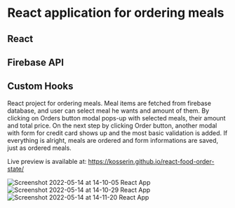 # React application for ordering meals

## React
## Firebase API
## Custom Hooks

React project for ordering meals. Meal items are fetched from firebase database, and user can select meal he wants and amount of them. By clicking on Orders button modal pops-up with selected meals, their amount and total price. On the next step by clicking Order button, another modal with form for credit card shows up and the most basic validation is added. If everything is alright, meals are ordered and form informations are saved, just as ordered meals.

Live preview is available at:
https://kosserin.github.io/react-food-order-state/

![Screenshot 2022-05-14 at 14-10-05 React App](https://user-images.githubusercontent.com/71221268/168425109-a6856dab-4a3f-42b5-9c95-dbe84f5f36f1.png)
![Screenshot 2022-05-14 at 14-10-29 React App](https://user-images.githubusercontent.com/71221268/168425111-eea38ae4-f756-4902-83ba-3bb38879ff9d.png)
![Screenshot 2022-05-14 at 14-11-20 React App](https://user-images.githubusercontent.com/71221268/168425118-b75117a7-f6c2-4eb8-8da3-2824769cf986.png)

